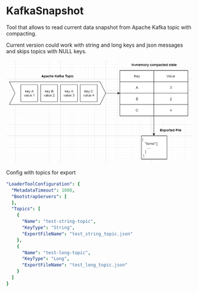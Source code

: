 # KafkaSnapshot
Tool that allows to read current data snapshot from Apache Kafka topic with compacting.

Current version could work with string and long keys and json messages and skips topics with NULL keys.

![Details](Details.PNG)

Config with topics for export

```yaml
"LoaderToolConfiguration": {
  "MetadataTimeout": 1000,
  "BootstrapServers": [
  ],
  "Topics": [
    {
      "Name": "test-string-topic",
      "KeyType": "String",
      "ExportFileName": "test_string_topic.json"
    },
    {
      "Name": "test-long-topic",
      "KeyType": "Long",
      "ExportFileName": "test_long_topic.json"
    }
  ]
}
```
